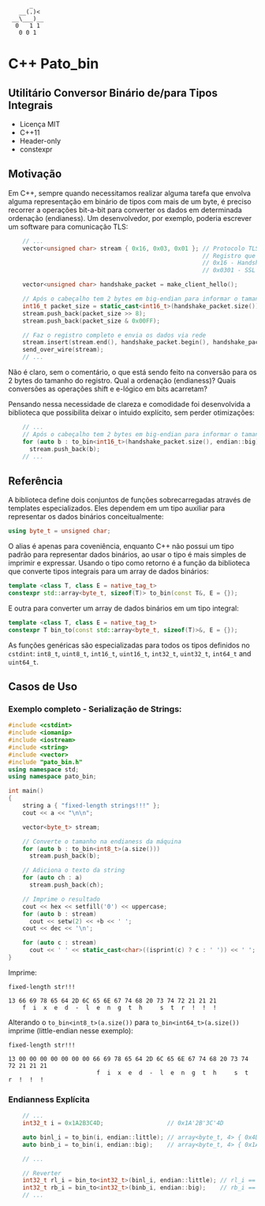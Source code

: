           _
       __(.)<
     __\___)__
      0   1 1
       0 0 1

# C++ Pato_bin
## Utilitário Conversor Binário de/para Tipos Integrais

* Licença MIT
* C++11
* Header-only
* constexpr

## Motivação

Em C++, sempre quando necessitamos realizar alguma tarefa que envolva alguma
representação em binário de tipos com mais de um byte, é preciso recorrer a
operações bit-a-bit para converter os dados em determinada ordenação (endianess).
Um desenvolvedor, por exemplo, poderia escrever um software para comunicação TLS:

```c++
    // ...
    vector<unsigned char> stream { 0x16, 0x03, 0x01 }; // Protocolo TLSv1
                                                       // Registro que contêm as mensagens
                                                       // 0x16 - Handshake
                                                       // 0x0301 - SSL versão (TLS 1.0)

    vector<unsigned char> handshake_packet = make_client_hello();

    // Após o cabeçalho tem 2 bytes em big-endian para informar o tamanho do registro
    int16_t packet_size = static_cast<int16_t>(handshake_packet.size());
    stream.push_back(packet_size >> 8);
    stream.push_back(packet_size & 0x00FF);

    // Faz o registro completo e envia os dados via rede
    stream.insert(stream.end(), handshake_packet.begin(), handshake_packet.end());
    send_over_wire(stream);
    // ...
```

Não é claro, sem o comentário, o que está sendo feito na conversão para os 2
bytes do tamanho do registro. Qual a ordenação (endianess)? Quais conversões
as operações shift e e-lógico em bits acarretam?

Pensando nessa necessidade de clareza e comodidade foi desenvolvida a biblioteca
que possibilita deixar o intuido explícito, sem perder otimizações:

```c++
    // ...
    // Após o cabeçalho tem 2 bytes em big-endian para informar o tamanho do registro
    for (auto b : to_bin<int16_t>(handshake_packet.size(), endian::big))
      stream.push_back(b);
    // ...
```

## Referência

A biblioteca define dois conjuntos de funções sobrecarregadas através de templates especializados. Eles
dependem em um tipo auxiliar para representar os dados binários conceitualmente:

```c++
using byte_t = unsigned char;
```

O alias é apenas para coveniência, enquanto C++ não possui um tipo padrão para representar
dados binários, ao usar o tipo é mais simples de imprimir e expressar. Usando o tipo como retorno
é a função da biblioteca que converte tipos integrais para um array de dados binários:

```c++
template <class T, class E = native_tag_t>
constexpr std::array<byte_t, sizeof(T)> to_bin(const T&, E = {});
```

E outra para converter um array de dados binários em um tipo integral:

```c++
template <class T, class E = native_tag_t>
constexpr T bin_to(const std::array<byte_t, sizeof(T)>&, E = {});
```

As funções genéricas são especializadas para todos os tipos definidos no
`cstdint`: `int8_t`, `uint8_t`, `int16_t`, `uint16_t`, `int32_t`, `uint32_t`,
`int64_t` and `uint64_t`.

## Casos de Uso

### Exemplo completo - Serialização de Strings:

```c++
#include <cstdint>
#include <iomanip>
#include <iostream>
#include <string>
#include <vector>
#include "pato_bin.h"
using namespace std;
using namespace pato_bin;

int main()
{
    string a { "fixed-length strings!!!" };
    cout << a << "\n\n";

    vector<byte_t> stream;

    // Converte o tamanho na endianess da máquina
    for (auto b : to_bin<int8_t>(a.size()))
      stream.push_back(b);

    // Adiciona o texto da string
    for (auto ch : a)
      stream.push_back(ch);

    // Imprime o resultado
    cout << hex << setfill('0') << uppercase;
    for (auto b : stream)
      cout << setw(2) << +b << ' ';
    cout << dec << '\n';

    for (auto c : stream)
      cout << ' ' << static_cast<char>((isprint(c) ? c : ' ')) << ' ';
}
```

Imprime:
```
fixed-length str!!!

13 66 69 78 65 64 2D 6C 65 6E 67 74 68 20 73 74 72 21 21 21
    f  i  x  e  d  -  l  e  n  g  t  h     s  t  r  !  !  !
```

Alterando o `to_bin<int8_t>(a.size())` para `to_bin<int64_t>(a.size())` imprime
(little-endian nesse exemplo):

```
fixed-length str!!!

13 00 00 00 00 00 00 00 66 69 78 65 64 2D 6C 65 6E 67 74 68 20 73 74 72 21 21 21
                         f  i  x  e  d  -  l  e  n  g  t  h     s  t  r  !  !  !
```

### Endianness Explícita

```c++
    // ...
    int32_t i = 0x1A2B3C4D;                  // 0x1A'2B'3C'4D

    auto binl_i = to_bin(i, endian::little); // array<byte_t, 4> { 0x4D, 0x3C, 0x2B, 0x1A };
    auto binb_i = to_bin(i, endian::big);    // array<byte_t, 4> { 0x1A, 0x2B, 0x3C, 0x4D };

    // ...

    // Reverter
    int32_t rl_i = bin_to<int32_t>(binl_i, endian::little); // rl_i == i
    int32_t rb_i = bin_to<int32_t>(binb_i, endian::big);    // rb_i == i
    // ...
```